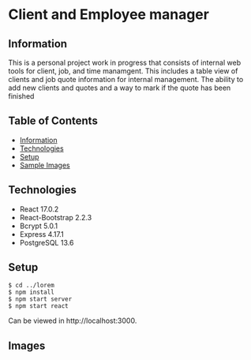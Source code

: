 # Client and Employee manager

## Information
This is a personal project work in progress that consists of internal web tools for client, job, and time manamgent. This includes a table view of clients and job quote information for internal management. The ability to add new clients and quotes and a way to mark if the quote has been finished

## Table of Contents
- [Information](https://github.com/VisilyRomani/Info_Manager/blob/main/README.md#information)
- [Technologies](https://github.com/VisilyRomani/Info_Manager/blob/main/README.md#technologies)
- [Setup](https://github.com/VisilyRomani/sprouts-control-center/blob/main/README.md#setup)
- [Sample Images](https://github.com/VisilyRomani/sprouts-control-center/blob/main/README.md#images)

## Technologies
- React 17.0.2
- React-Bootstrap 2.2.3
- Bcrypt 5.0.1
- Express 4.17.1
- PostgreSQL 13.6

## Setup
```
$ cd ../lorem
$ npm install
$ npm start server
$ npm start react
```
Can be viewed in http://localhost:3000.
## Images


